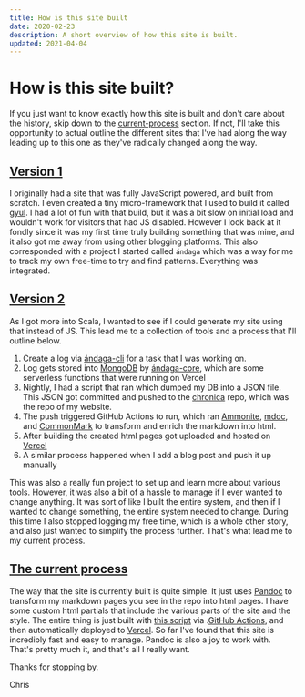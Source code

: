```yaml
---
title: How is this site built
date: 2020-02-23
description: A short overview of how this site is built.
updated: 2021-04-04
---
```


# How is this site built?

If you just want to know exactly how this site is built and don't care about the
history, skip down to the [current-process](#the-current-process) section. If
not, I'll take this opportunity to actual outline the different sites that I've
had along the way leading up to this one as they've radically changed along the
way.

## [Version 1](#version-1)

I originally had a site that was fully JavaScript powered, and built from
scratch. I even created a tiny micro-framework that I used to build it called
[gyul](https://github.com/ckipp01/gyul). I had a lot of fun with that build, but
it was a bit slow on initial load and wouldn't work for visitors that had JS
disabled. However I look back at it fondly since it was my first time truly
building something that was mine, and it also got me away from using other
blogging platforms. This also corresponded with a project I started called
`ándaga` which was a way for me to track my own free-time to try and find
patterns. Everything was integrated.

## [Version 2](#version-2)
As I got more into Scala, I wanted to see if I could generate my site using that
instead of JS. This lead me to a collection of tools and a process that I'll
outline below.

  1. Create a log via [ándaga-cli](https://github.com/ckipp01/andaga) for a task
     that I was working on.
  2. Log gets stored into [MongoDB](https://www.mongodb.com/) by
     [ándaga-core](https://github.com/ckipp01/andaga-core), which are some
     serverless functions that were running on Vercel
  3. Nightly, I had a script that ran which dumped my DB into a JSON file. This
     JSON got committed and pushed to the
     [chronica](https://github.com/ckipp01/chronica) repo, which was the repo of
     my website.
  4. The push triggered GitHub Actions to run, which ran
     [Ammonite](https://ammonite.io), [mdoc](https://scalameta.org/mdoc/), and
     [CommonMark](https://github.com/atlassian/commonmark-java) to transform and
     enrich the markdown into html.
  5. After building the created html pages got uploaded and hosted on
     [Vercel](https://vercel.com)
  6. A similar process happened when I add a blog post and push it up manually

This was also a really fun project to set up and learn more about various tools.
However, it was also a bit of a hassle to manage if I ever wanted to change
anything. It was sort of like I built the entire system, and then if I wanted to
change something, the entire system needed to change. During this time I also
stopped logging my free time, which is a whole other story, and also just wanted
to simplify the process further. That's what lead me to my current process.

## [The current process](#the-current-process)

The way that the site is currently built is quite simple. It just uses
[Pandoc](https://pandoc.org) to transform my markdown pages you see in the repo
into html pages. I have some custom html partials that include the various parts
of the site and the style. The entire thing is just built with [this
script](https://github.com/ckipp01/chris-kipp.io/blob/main/bin/make-site.sh) via
.[GitHub Actions](https://github.com/ckipp01/chris-kipp.io/actions), and then
automatically deployed to [Vercel](https://vercel.com). So far I've found that
this site is incredibly fast and easy to manage. Pandoc is also a joy to work
with. That's pretty much it, and that's all I really want.

Thanks for stopping by.

Chris
